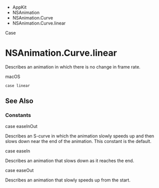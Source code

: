 

- AppKit
- NSAnimation
- NSAnimation.Curve
-  NSAnimation.Curve.linear 

Case

# NSAnimation.Curve.linear

Describes an animation in which there is no change in frame rate.

macOS

``` source
case linear
```

## See Also

### Constants

case easeInOut

Describes an S-curve in which the animation slowly speeds up and then slows down near the end of the animation. This constant is the default.

case easeIn

Describes an animation that slows down as it reaches the end.

case easeOut

Describes an animation that slowly speeds up from the start.

